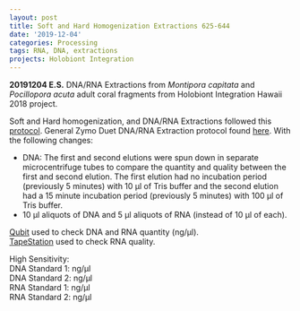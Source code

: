```yaml
---
layout: post
title: Soft and Hard Homogenization Extractions 625-644
date: '2019-12-04'
categories: Processing
tags: RNA, DNA, extractions
projects: Holobiont Integration
---
```


**20191204 E.S.**
DNA/RNA Extractions from *Montipora capitata* and *Pocillopora acuta* adult coral fragments from Holobiont Integration Hawaii 2018 project.  

Soft and Hard homogenization, and DNA/RNA Extractions followed this [protocol](https://github.com/emmastrand/EmmaStrand_Notebook/blob/master/_posts/2019-06-05-Soft-and-Hard-Homogenization-Protocol.md). General Zymo Duet DNA/RNA Extraction protocol found [here](https://github.com/emmastrand/EmmaStrand_Notebook/blob/master/_posts/2019-05-31-Zymo-Duet-RNA-DNA-Extraction-Protocol.md). With the following changes:  
- DNA: The first and second elutions were spun down in separate microcentrifuge tubes to compare the quantity and quality between the first and second elution. The first elution had no incubation period (previously 5 minutes) with 10 μl of Tris buffer and the second elution had a 15 minute incubation period (previously 5 minutes) with 100 μl of Tris buffer.  
- 10 μl aliquots of DNA and 5 μl aliquots of RNA (instead of 10 μl of each).  


[Qubit](https://github.com/emmastrand/EmmaStrand_Notebook/blob/master/_posts/2019-05-31-Qubit-Protocol.md) used to check DNA and RNA quantity (ng/μl).  
[TapeStation](https://github.com/emmastrand/EmmaStrand_Notebook/blob/master/_posts/2019-05-31-TapeStation-Protocol.md) used to check RNA quality.

High Sensitivity:  
DNA Standard 1:   ng/μl  
DNA Standard 2:   ng/μl  
RNA Standard 1:   ng/μl  
RNA Standard 2:   ng/μl
